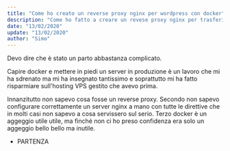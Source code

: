 ```yaml
---
title: "Come ho creato un reverse proxy nginx per wordpress con docker"
description: "Come ho fatto a creare un revese proxy nginx per trasferire i miei siti wordpress da un ambiente LEMP gestito ad un ambiente docker che gestisco io facilmente."
date: "13/02/2020"
update: "13/02/2020"
author: "Simo"
---
```


Devo dire che è stato un parto abbastanza complicato.

Capire docker e mettere in piedi un server in produzione è un lavoro che mi ha sdrenato ma mi ha insegnato tantissimo e soprattutto mi ha fatto risparmiare sull'hosting VPS gestito che avevo prima.

Innanzitutto non sapevo cosa fosse un reverse proxy.
Secondo non sapevo configurare correttamente un server nginx a mano con tutte le direttive che in molti casi non sapevo a cosa servissero sul serio.
Terzo docker è un aggeggio utile utile, ma finché non ci ho preso confidenza era solo un aggeggio bello bello ma inutile.

* PARTENZA


